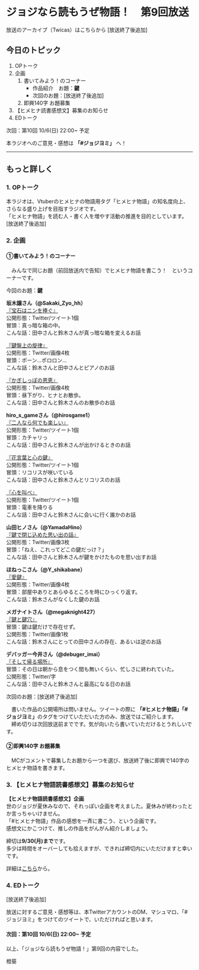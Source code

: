 # ジョジなら読もうぜ物語！　第9回放送

放送のアーカイブ（Twicas）はこちらから [放送終了後追加]

## 今日のトピック
1. OPトーク
1. 企画
    1. 書いてみよう！のコーナー
        - 作品紹介　お題：<b>鍵</b>
        - 次回のお題：<b></b>[放送終了後追加]
    1. 即興140字 お題募集
1. 【ヒメヒナ読書感想文】募集のお知らせ
1. EDトーク

次回：第10回 10/6(日) 22:00~ 予定

本ラジオへのご意見・感想は **「#ジョジヨミ」** へ！

---

## もっと詳しく
### 1. OPトーク

本ラジオは、Vtuberのヒメヒナの物語用タグ「ヒメヒナ物語」の知名度向上、さらなる盛り上げを目指すラジオです。  
「ヒメヒナ物語」を読む人・書く人を増やす活動の推進を目的としています。  
[放送終了後追加]

### 2. 企画
#### ①書いてみよう！のコーナー
　みんなで同じお題（前回放送内で告知）でヒメヒナ物語を書こう！　というコーナーです。

今回のお題：<b>鍵</b>

**坂木譲さん（@Sakaki_Zyo_hh）**  
[『宝石はニンを捧ぐ』](https://twitter.com/Sakaki_Zyo_hh/status/1175770807445811203?s=20)  
公開形態：Twitter/ツイート1個  
冒頭：真っ暗な箱の中。  
こんな話：田中さんと鈴木さんが真っ暗な箱を変えるお話  

[『鍵盤上の旋律』](https://twitter.com/Sakaki_Zyo_hh/status/1176885669513220096?s=20)  
公開形態：Twitter/画像4枚  
冒頭：ポーン…ポロロン…  
こんな話：鈴木さんと田中さんとピアノのお話  

[『かぎしっぽの恩恵』](https://twitter.com/Sakaki_Zyo_hh/status/1177190649033945088?s=20)  
公開形態：Twitter/画像4枚  
冒頭：昼下がり、ヒナとお散歩。  
こんな話：田中さんと鈴木さんのお散歩のお話  

**hiro_s_gameさん（@hirosgame1）**  
[『二人なら何でも楽しい』](https://twitter.com/hirosgame1/status/1175771987823587329?s=20)  
公開形態：Twitter/ツイート1個  
冒頭：カチャリっ  
こんな話：田中さんと鈴木さんが出かけるときのお話  

[『花言葉と心の鍵』](https://twitter.com/hirosgame1/status/1176196464139091970?s=20)  
公開形態：Twitter/ツイート1個  
冒頭：リコリスが咲いている  
こんな話：田中さんと鈴木さんとリコリスのお話  

[『心を叫べ』](https://twitter.com/hirosgame1/status/1176821422536065024?s=20)  
公開形態：Twitter/ツイート1個  
冒頭：電車を降りる  
こんな話：田中さんと鈴木さんに会いに行く誰かのお話  

**山田ヒノさん（@YamadaHino）**  
[『鍵で閉じ込めた思い出の話』](https://twitter.com/YamadaHino/status/1175788076934651906?s=20)  
公開形態：Twitter/画像3枚  
冒頭：「ねえ、これってどこの鍵だっけ？」  
こんな話：田中さんと鈴木さんが鍵をかけたものを思い出すお話  

**ほねっこさん（@Y_shikabane）**  
[『愛鍵』](https://twitter.com/Y_shikabane/status/1176864126070448130?s=20)  
公開形態：Twitter/画像4枚  
冒頭：部屋中ありとあらゆるところを時にひっくり返す。  
こんな話：鈴木さんがなくした鍵のお話  

**メガナイトさん（@megaknight427）**  
[『鍵と鍵穴』](https://twitter.com/megaknight427/status/1177196440541483008?s=20)  
冒頭：鍵は鍵だけで存在せず。  
公開形態：Twitter/画像1枚  
こんな話：鈴木さんにとっての田中さんの存在、あるいは逆のお話

**デバッガー今井さん（@debuger_imai）**  
[『そして帰る場所』](https://twitter.com/debuger_imai/status/1177332945587073026?s=20)  
冒頭：その日は朝から息をつく間も無いくらい、忙しさに終われていた。  
公開形態：Twitter/字  
こんな話：田中さんと鈴木さんと最高になる日のお話  

次回のお題：<b></b>[放送終了後追加]  

　書いた作品の公開場所は問いません。ツイートの際に <b>「#ヒメヒナ物語」「#ジョジヨミ」</b>のタグをつけていただいた方のみ、放送ではご紹介します。  
　締め切りは次回放送前までです。気が向いたら書いていただけるとうれしいです。

#### ②即興140字 お題募集
　MCがコメントで募集したお題から一つを選び、放送終了後に即興で140字のヒメヒナ物語を書きます。

### 3. 【ヒメヒナ物語読書感想文】募集のお知らせ
<b>【ヒメヒナ物語読書感想文】企画</b>  
世のジョジが夏休みなので、それっぽい企画を考えました。夏休みが終わったとか言っちゃいけません。  
「#ヒメヒナ物語」作品の感想を一斉に書こう、という企画です。  
感想文にかこつけて、推しの作品をがんがん紹介しましょう。

締切は**9/30(月)まで**です。  
多少は時間をオーバーしても拾えますが、できれば締切内にいただけますと幸いです。

詳細は[こちら](../kansou.md)から。

### 4. EDトーク
[放送終了後追加]

放送に対するご意見・感想等は、本TwitterアカウントのDM、マシュマロ、「#ジョジヨミ」をつけてのツイートで、いただければと思います。

#### 次回：第10回 10/6(日) 22:00~ 予定

以上、「ジョジなら読もうぜ物語！」第9回の内容でした。

橙葵
